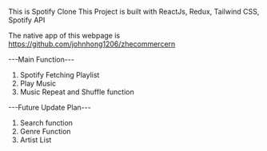 This is Spotify Clone
This Project is built with ReactJs, Redux, Tailwind CSS, Spotify API

The native app of this webpage is https://github.com/johnhong1206/zhecommercern

---Main Function---
1) Spotify Fetching Playlist
2) Play Music
3) Music Repeat and Shuffle function




---Future Update Plan---
1) Search function
2) Genre Function
3) Artist List
